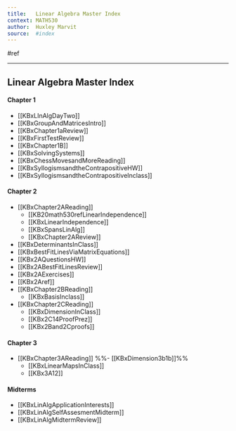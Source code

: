 ```yaml
---
title:   Linear Algebra Master Index
context: MATH530
author:  Huxley Marvit
source:  #index
---
```


#ref

---

## Linear Algebra Master Index

####  Chapter 1
- [[KBxLInAlgDayTwo]]
- [[KBxGroupAndMatricesIntro]]
- [[KBxChapter1aReview]]
- [[KBxFirstTestReview]]
- [[KBxChapter1B]]
- [[KBxSolvingSystems]]
- [[KBxChessMovesandMoreReading]]
- [[KBxSyllogismsandtheContrapositiveHW]]
- [[KBxSyllogismsandtheContrapositiveInclass]]

#### Chapter 2
- [[KBxChapter2AReading]]
	- [[KB20math530refLinearIndependence]]
	- [[KBxLinearIndependence]]
	- [[KBxSpansLinAlg]]
	- [[KBxChapter2AReview]]
- [[KBxDeterminantsInClass]]
- [[KBxBestFitLinesViaMatrixEquations]]
- [[KBx2AQuestionsHW]]
- [[KBx2ABestFitLinesReview]]
- [[KBx2AExercises]]
- [[KBx2Aref]]
- [[KBxChapter2BReading]]
	- [[KBxBasisInclass]]
- [[KBxChapter2CReading]]
	- [[KBxDimensionInClass]]
	- [[KBx2C14ProofPrez]]
	- [[KBx2Band2Cproofs]]

#### Chapter 3
- [[KBxChapter3AReading]]
	%%- [[KBxDimension3b1b]]%%
	- [[KBxLinearMapsInClass]]
	- [[KBx3A12]]
	
#### Midterms
- [[KBxLinAlgApplicationInterests]]
- [[KBxLinAlgSelfAssesmentMidterm]]
- [[KBxLinAlgMidtermReview]]







